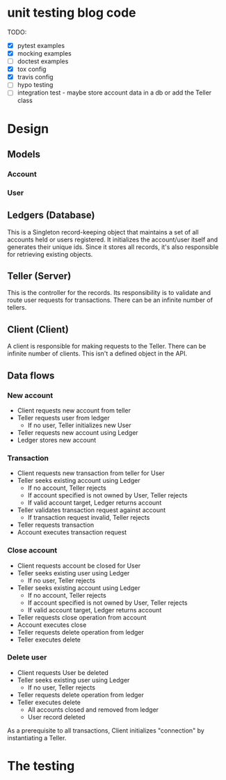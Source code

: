 # unit testing blog code

TODO:
- [x] pytest examples
- [x] mocking examples
- [ ] doctest examples
- [x] tox config
- [x] travis config
- [ ] hypo testing
- [ ] integration test - maybe store account data in a db or add the Teller class

# Design

## Models

### Account
### User


## Ledgers (Database)

This is a Singleton record-keeping object that maintains a set of all accounts held or users registered.
It initializes the account/user itself and generates their unique ids. Since it stores all records,
it's also responsible for retrieving existing objects.

## Teller (Server)

This is the controller for the records. Its responsibility is to validate and route user requests for transactions.
There can be an infinite number of tellers.

## Client (Client)

A client is responsible for making requests to the Teller.
There can be infinite number of clients. This isn't a defined object in the API.

## Data flows

### New account
- Client requests new account from teller
- Teller requests user from ledger
  - If no user, Teller initializes new User
- Teller requests new account using Ledger
- Ledger stores new account

### Transaction
- Client requests new transaction from teller for User
- Teller seeks existing account using Ledger
  - If no account, Teller rejects
  - If account specified is not owned by User, Teller rejects
  - If valid account target, Ledger returns account
- Teller validates transaction request against account
  - If transaction request invalid, Teller rejects
- Teller requests transaction
- Account executes transaction request

### Close account
- Client requests account be closed for User
- Teller seeks existing user using Ledger
  - If no user, Teller rejects
- Teller seeks existing account using Ledger
  - If no account, Teller rejects
  - If account specified is not owned by User, Teller rejects
  - If valid account target, Ledger returns account
- Teller requests close operation from account
- Account executes close
- Teller requests delete operation from ledger
- Teller executes delete

### Delete user
- Client requests User be deleted
- Teller seeks existing user using Ledger
  - If no user, Teller rejects
- Teller requests delete operation from ledger
- Teller executes delete
  - All accounts closed and removed from ledger
  - User record deleted

As a prerequisite to all transactions, Client initializes "connection" by instantiating a Teller.


# The testing

